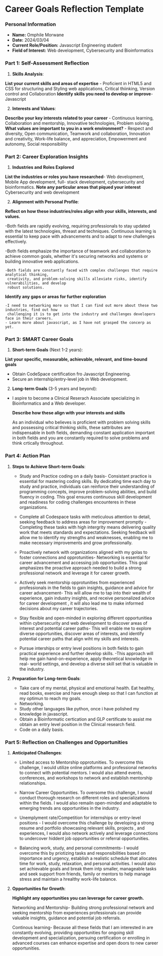 
# Career Goals Reflection Template

### Personal Information

- **Name:** Omphile Morwane
- **Date:** 2024/03/04
- **Current Role/Position:** Javascript Engineering student
- **Field of Interest:** Web development, Cybersecurity and Bioinformatics

### Part 1: Self-Assessment Reflection

1. **Skills Analysis**:
    
**List your current skills and areas of expertise** - Proficient in HTML5 and CSS for structuring and 
   Styling web applications, Critical thiinking, Version control and Collaboration
**Identify skills you need to develop or improve**- Javascript

2. **Interests and Values**:
    
**Describe your key interests related to your career** - Continuous learning, Collaboration and 
    mentorship, Innovative technologies, Problem solving
**What values are important to you in a work environment?** - Respect and diversity, Open 
    communication, Teamwork and collaboration, Innovation and creativity, Work-life balance, and 
    appreciation, Empowerment and autonomy, Social responsibility

### Part 2: Career Exploration Insights

1. **Industries and Roles Explored** 
    
**List the industries or roles you have researched**- Web development, Mobile App development, full- 
    stack development, cybersecurity and bioinformatics.
**Note any particular areas that piqued your interest** Cybersecurity and web development
   
2. **Alignment with Personal Profile**:
 
**Reflect on how these industries/roles align with your skills, interests, and values.**
   
   -Both fields are rapidly evolving, requiring professionals to stay updated with the latest 
    technologies, threast and techniques. Continuous learning is essential to keep pace with 
    advancements and to adapt to new challenges effectively.
   
   -Both fields emphasize the importance of teamwork and collaboration to achieve common goals, 
    whether it's securing networks and systems or building innovative web applications.

    -Both fields are constantly faced with complex challenges that require analytical thinking, 
     creativity, and problem-solving skills alleviate risks, identify vulnerabilities, and develop 
     robust solutions.

   
**Identify any gaps or areas for further exploration**

    -I need to networking more so that I can find out more about these two industries, find out how 
     challenging it is to get into the industry and challenges developers face in their careers.
    - Learn more about javascript, as I have not grasped the concerp as yet.

### Part 3: SMART Career Goals

1. **Short-term Goals** (Next 1-2 years):
    
**List your specific, measurable, achievable, relevant, and time-bound goals**

- Obtain CodeSpace certification fro Javascript Engineering.
- Secure an internship/entry-level job in Web development.

    
2. **Long-term Goals** (3-5 years and beyond):
    
 - I aspire to become a Clinical Reserach Associate specializing in Bioinformatics and a Web 
   developer.
      
   **Describe how these align with your interests and skills**

   As an individual who believes is proficient with problem solving skills and possessing critical 
   thinking skills, these sattributes are indispensable in both fields, demanding constant application
   important in both fields and you are constantly required to solve problems and think crtically 
   throughout.


### Part 4: Action Plan

1. **Steps to Achieve Short-term Goals**:
   
   - Study and Practice coding on a daily basis- Consistant practice is essential for mastering coding 
     skills. By dedicating time each day to study and practice, individuals can reinforce their 
     understanding of programming concepts, improve problem-solving abilities, and build fluency in 
     coding. This goal ensures continuous skill development and readiness for coding challenges 
     encounteres in these organizations.

   - Complete all Codespace tasks with meticulous attention to detail, seeking feedback to address 
     areas for improvement promptly - Completing these tasks with high intergrity means delivering 
     quality work that meets standards and expectations. Seeking feedback will allow me to identify my 
     strengths and weaknesses, enabling me to make necessary improvements and grow professionally.
     
   - Proactively network with organizations aligned with my golas to foster connections and 
     opprotunities- Networking is essential for career advancement and accessing job opportunities. 
     This goal amphasizes the proactive approach needed to build a strong professional network and 
     leverage it for career growth.

   - Actively seek mentorship opprotunities from experienced professionals in the fields to gain 
     insights, guidance and advice for career advancement- This will allow me to tap into their wealth 
     of experience, gain industry insights, and receive personalized advice for career development , 
     it will also lead me to make informed decisions about my career trajectories.
     
   - Stay flexible and open-minded in exploring different opportunitiea within cybersecurity and web 
     development to discover areas of interest and potential career paths- This will enable me to 
     explore diverse opportunities, discover areas of interests, and identify potential career paths 
     that align wiht my skills and interests.

   - Pursue interships or entry level positions in both fields to gain practical experience and 
     further develop skills. -This approach will help me gain hand-on-experience, apply theoretical 
     knowledge in real-  world settings, and develop a diverse skill set that is valuable in the 
     industry.
     
     
    
   
3. **Preparation for Long-term Goals**:
   - Take care of my mental, physical and emotional health. Eat healthy, read books, exercise and have 
     enough sleep so that I can function at my optimun to reach my goals.
   - Networking.
   - Study other languages like python, once i have polished my knowledge in javascript.
   - Obtain a Bioinformatic certication and GLP certificate to assist me obtain an entry level 
     position in the Clinical research field.
   - Code on a daily basis.
   

### Part 5: Reflection on Challenges and Opportunities

1. **Anticipated Challenges**:
    
    -  Limited access to Mentorship 
      opprotunities. To overcome this challenge, I would utilize online platforms and professional 
      networks to connect with potential mentors. I would also attend events, conferences, and 
      workshops to network and establish mentorship relationships.

    - Narrow Career Opportunities.  To oversome this challenge, I would conduct thorough research on 
     different roles and specializations within the fields. I would also remailn open-minded and 
     adaptable to emerging trends ans opportunities in the industry.


    - Unemplyment rate/Competition for internships or entry-level positions - I would overcome this 
    challenge by developing a strong resume and portfolio showcasing relevant skills, projects , and 
    experiences, I would also network actively and leverage connections to undercover hiddent job 
    opportunities or referral opportunities.

    - Balancing work, study, and personal commitments- I would overcome this by priotizing tasks and 
     responsibilities based on importance and urgency, establish a realistic schedule 
     that allocates time for work, study, relaxation, and personal activities. I would also set 
     achievable goals and break them intp smaller, manageable tasks and seek support from friends, 
    family or mentors to help manage stress and maintain a hrealthy work-life balance.
      
2. **Opportunities for Growth**:
    
   **Highlight any opportunities you can leverage for career growth.**

   Networking and Mentorship- Building strong professional network and seeking mentorship from 
   experiences professionals can provide valuable insights, guidance and potential job referrals.

   
   Continous learning- Because all these fields that I am interested in are constantly evolving, 
   providing opportunities for ongoing skill development and specialization, persuing certification or 
   enrolling in advanced courses can enhance expertise and open doors to new career opportunities.
  





